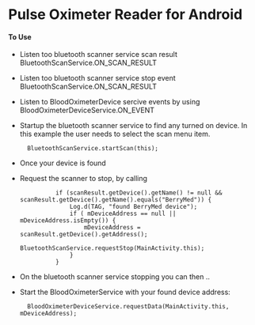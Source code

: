 # Pulse Oximeter Reader for Android

#### To Use

* Listen too bluetooth scanner service scan result BluetoothScanService.ON_SCAN_RESULT

* Listen too bluetooth scanner service stop event BluetoothScanService.ON_SCAN_RESULT

* Listen to BloodOximeterDevice sercive events by using BloodOximeterDeviceService.ON_EVENT

* Startup the bluetooth scanner service to find any turned on device. In this example the user needs to select the 
scan menu item.

		BluetoothScanService.startScan(this);

* Once your device is found

* Request the scanner to stop, by calling 

                if (scanResult.getDevice().getName() != null && scanResult.getDevice().getName().equals("BerryMed")) {
                    Log.d(TAG, "found BerryMed device");
                    if ( mDeviceAddress == null || mDeviceAddress.isEmpty()) {
                        mDeviceAddress = scanResult.getDevice().getAddress();
                        BluetoothScanService.requestStop(MainActivity.this);
                    }
                }
	
	
* On the bluetooth scanner service stopping you can then ..

* Start the BloodOximeterService with your found device address:

		BloodOximeterDeviceService.requestData(MainActivity.this, mDeviceAddress);




